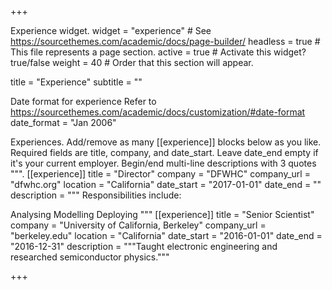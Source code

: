 +++

Experience widget.
widget = "experience" # See https://sourcethemes.com/academic/docs/page-builder/ headless = true # This file represents a page section. active = true # Activate this widget? true/false weight = 40 # Order that this section will appear.

title = "Experience" subtitle = ""

Date format for experience
Refer to https://sourcethemes.com/academic/docs/customization/#date-format
date_format = "Jan 2006"

Experiences.
Add/remove as many [[experience]] blocks below as you like.
Required fields are title, company, and date_start.
Leave date_end empty if it's your current employer.
Begin/end multi-line descriptions with 3 quotes """.
[[experience]] title = "Director" company = "DFWHC" company_url = "dfwhc.org" location = "California" date_start = "2017-01-01" date_end = "" description = """ Responsibilities include:

Analysing
Modelling
Deploying """
[[experience]] title = "Senior Scientist" company = "University of California, Berkeley" company_url = "berkeley.edu" location = "California" date_start = "2016-01-01" date_end = "2016-12-31" description = """Taught electronic engineering and researched semiconductor physics."""

+++
